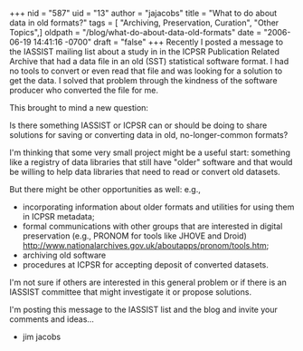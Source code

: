 +++
nid = "587"
uid = "13"
author = "jajacobs"
title = "What to do about data in old formats?"
tags = [ "Archiving, Preservation, Curation", "Other Topics",]
oldpath = "/blog/what-do-about-data-old-formats"
date = "2006-06-19 14:41:16 -0700"
draft = "false"
+++
Recently I posted a message to the IASSIST mailing list about a study in
in the ICPSR Publication Related Archive that had a data file in an old
(SST) statistical software format. I had no tools to convert or even
read that file and was looking for a solution to get the data. I solved
that problem through the kindness of the software producer who converted
the file for me.

This brought to mind a new question:

Is there something IASSIST or ICPSR can or should be doing to share
solutions for saving or converting data in old, no-longer-common
formats?

I'm thinking that some very small project might be a useful start:
something like a registry of data libraries that still have "older"
software and that would be willing to help data libraries that need to
read or convert old datasets.

But there might be other opportunities as well: e.g.,

-   incorporating information about older formats and utilities for
    using them in ICPSR metadata;
-   formal communications with other groups that are interested in
    digital preservation (e.g., PRONOM for tools like JHOVE and Droid)
    <http://www.nationalarchives.gov.uk/aboutapps/pronom/tools.htm>;
-   archiving old software
-   procedures at ICPSR for accepting deposit of converted datasets.

I'm not sure if others are interested in this general problem or if
there is an IASSIST committee that might investigate it or propose
solutions.

I'm posting this message to the IASSIST list and the blog and invite
your comments and ideas...

- jim jacobs
